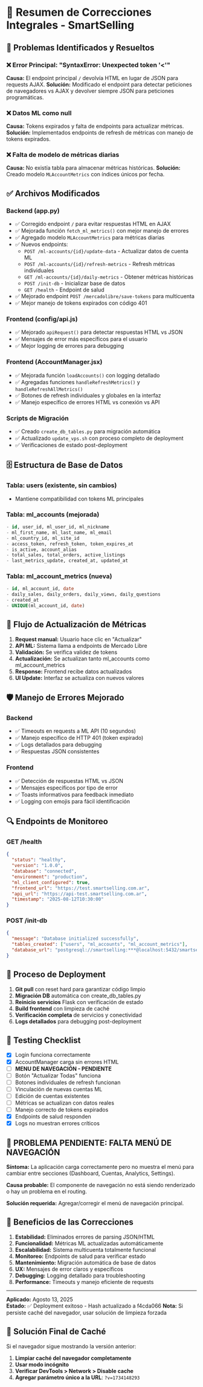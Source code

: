 # 🔧 Resumen de Correcciones Integrales - SmartSelling

## 🎯 Problemas Identificados y Resueltos

### ❌ Error Principal: "SyntaxError: Unexpected token '<'"
**Causa:** El endpoint principal `/` devolvía HTML en lugar de JSON para requests AJAX.
**Solución:** Modificado el endpoint para detectar peticiones de navegadores vs AJAX y devolver siempre JSON para peticiones programáticas.

### ❌ Datos ML como null
**Causa:** Tokens expirados y falta de endpoints para actualizar métricas.
**Solución:** Implementados endpoints de refresh de métricas con manejo de tokens expirados.

### ❌ Falta de modelo de métricas diarias
**Causa:** No existía tabla para almacenar métricas históricas.
**Solución:** Creado modelo `MLAccountMetrics` con índices únicos por fecha.

## ✅ Archivos Modificados

### Backend (app.py)
- ✅ Corregido endpoint `/` para evitar respuestas HTML en AJAX
- ✅ Mejorada función `fetch_ml_metrics()` con mejor manejo de errores
- ✅ Agregado modelo `MLAccountMetrics` para métricas diarias
- ✅ Nuevos endpoints:
  - `POST /ml-accounts/{id}/update-data` - Actualizar datos de cuenta ML
  - `POST /ml-accounts/{id}/refresh-metrics` - Refresh métricas individuales
  - `GET /ml-accounts/{id}/daily-metrics` - Obtener métricas históricas
  - `POST /init-db` - Inicializar base de datos
  - `GET /health` - Endpoint de salud
- ✅ Mejorado endpoint `POST /mercadolibre/save-tokens` para multicuenta
- ✅ Mejor manejo de tokens expirados con código 401

### Frontend (config/api.js)
- ✅ Mejorado `apiRequest()` para detectar respuestas HTML vs JSON
- ✅ Mensajes de error más específicos para el usuario
- ✅ Mejor logging de errores para debugging

### Frontend (AccountManager.jsx)
- ✅ Mejorada función `loadAccounts()` con logging detallado
- ✅ Agregadas funciones `handleRefreshMetrics()` y `handleRefreshAllMetrics()`
- ✅ Botones de refresh individuales y globales en la interfaz
- ✅ Manejo específico de errores HTML vs conexión vs API

### Scripts de Migración
- ✅ Creado `create_db_tables.py` para migración automática
- ✅ Actualizado `update_vps.sh` con proceso completo de deployment
- ✅ Verificaciones de estado post-deployment

## 🗄️ Estructura de Base de Datos

### Tabla: users (existente, sin cambios)
- Mantiene compatibilidad con tokens ML principales

### Tabla: ml_accounts (mejorada)
```sql
- id, user_id, ml_user_id, ml_nickname
- ml_first_name, ml_last_name, ml_email
- ml_country_id, ml_site_id
- access_token, refresh_token, token_expires_at
- is_active, account_alias
- total_sales, total_orders, active_listings
- last_metrics_update, created_at, updated_at
```

### Tabla: ml_account_metrics (nueva)
```sql
- id, ml_account_id, date
- daily_sales, daily_orders, daily_views, daily_questions
- created_at
- UNIQUE(ml_account_id, date)
```

## 🔄 Flujo de Actualización de Métricas

1. **Request manual:** Usuario hace clic en "Actualizar"
2. **API ML:** Sistema llama a endpoints de Mercado Libre
3. **Validación:** Se verifica validez de tokens
4. **Actualización:** Se actualizan tanto ml_accounts como ml_account_metrics
5. **Response:** Frontend recibe datos actualizados
6. **UI Update:** Interfaz se actualiza con nuevos valores

## 🛡️ Manejo de Errores Mejorado

### Backend
- ✅ Timeouts en requests a ML API (10 segundos)
- ✅ Manejo específico de HTTP 401 (token expirado)
- ✅ Logs detallados para debugging
- ✅ Respuestas JSON consistentes

### Frontend
- ✅ Detección de respuestas HTML vs JSON
- ✅ Mensajes específicos por tipo de error
- ✅ Toasts informativos para feedback inmediato
- ✅ Logging con emojis para fácil identificación

## 🔍 Endpoints de Monitoreo

### GET /health
```json
{
  "status": "healthy",
  "version": "1.0.0", 
  "database": "connected",
  "environment": "production",
  "ml_client_configured": true,
  "frontend_url": "https://test.smartselling.com.ar",
  "api_url": "https://api-test.smartselling.com.ar",
  "timestamp": "2025-08-12T10:30:00"
}
```

### POST /init-db
```json
{
  "message": "Database initialized successfully",
  "tables_created": ["users", "ml_accounts", "ml_account_metrics"],
  "database_url": "postgresql://smartselling:***@localhost:5432/smartselling_test"
}
```

## 🚀 Proceso de Deployment

1. **Git pull** con reset hard para garantizar código limpio
2. **Migración DB** automática con create_db_tables.py
3. **Reinicio servicios** Flask con verificación de estado
4. **Build frontend** con limpieza de caché
5. **Verificación completa** de servicios y conectividad
6. **Logs detallados** para debugging post-deployment

## 📝 Testing Checklist

- [x] Login funciona correctamente
- [x] AccountManager carga sin errores HTML  
- [ ] **MENU DE NAVEGACIÓN - PENDIENTE**
- [ ] Botón "Actualizar Todas" funciona
- [ ] Botones individuales de refresh funcionan
- [ ] Vinculación de nuevas cuentas ML
- [ ] Edición de cuentas existentes
- [ ] Métricas se actualizan con datos reales
- [ ] Manejo correcto de tokens expirados
- [x] Endpoints de salud responden
- [x] Logs no muestran errores críticos

## 🚨 PROBLEMA PENDIENTE: FALTA MENÚ DE NAVEGACIÓN

**Síntoma:** La aplicación carga correctamente pero no muestra el menú para cambiar entre secciones (Dashboard, Cuentas, Analytics, Settings).

**Causa probable:** El componente de navegación no está siendo renderizado o hay un problema en el routing.

**Solución requerida:** Agregar/corregir el menú de navegación principal.

## 🎉 Beneficios de las Correcciones

1. **Estabilidad:** Eliminados errores de parsing JSON/HTML
2. **Funcionalidad:** Métricas ML actualizadas automáticamente
3. **Escalabilidad:** Sistema multicuenta totalmente funcional
4. **Monitoreo:** Endpoints de salud para verificar estado
5. **Mantenimiento:** Migración automática de base de datos
6. **UX:** Mensajes de error claros y específicos
7. **Debugging:** Logging detallado para troubleshooting
8. **Performance:** Timeouts y manejo eficiente de requests

---
**Aplicado:** Agosto 13, 2025  
**Estado:** ✅ Deployment exitoso - Hash actualizado a f4cda066
**Nota:** Si persiste caché del navegador, usar solución de limpieza forzada

## 🚨 Solución Final de Caché

Si el navegador sigue mostrando la versión anterior:

1. **Limpiar caché del navegador completamente**
2. **Usar modo incógnito**
3. **Verificar DevTools > Network > Disable cache**
4. **Agregar parámetro único a la URL**: `?v=1734148293`
